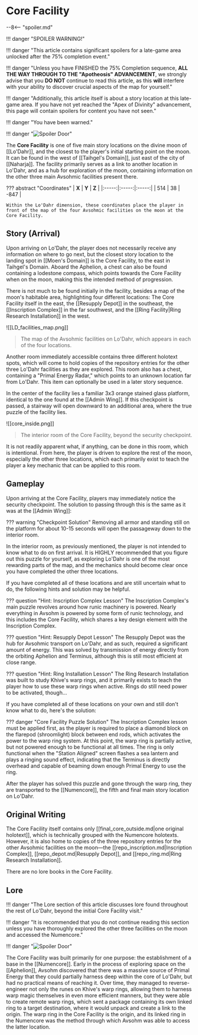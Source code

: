 # Core Facility

--8<-- "spoiler.md"

!!! danger "SPOILER WARNING!"

!!! danger "This article contains significant spoilers for a late-game area unlocked after the 75% completion event."

!!! danger "Unless you have FINISHED the 75% Completion sequence, **ALL THE WAY THROUGH TO THE "Apotheosis" ADVANCEMENT**, we strongly advise that you **DO NOT** continue to read this article, as this **will** interfere with your ability to discover crucial aspects of the map for yourself."

!!! danger "Additionally, this article itself is about a story location at this late-game area. If you have not yet reached the "Apex of Divinity" advancement, this page will contain spoilers for content you have not seen."

!!! danger "You have been warned."

!!! danger "![Spoiler Door](/assets/img/spoiler_door.png)"

The **Core Facility** is one of five main story locations on the divine moon of [[Lo'Dahr]], and the closest to the player's initial starting point on the moon. It can be found in the west of [[Taihgel's Domain]], just east of the city of [[Naharja]]. The facility primarily serves as a link to another location in Lo'Dahr, and as a hub for exploration of the moon, containing information on the other three main Avsohmic facilities present there.

??? abstract "Coordinates"
    | **X** | **Y** | **Z** |
    |:-----:|:-----:|:-----:|
    | 514   |  38   | -847  |

    Within the Lo'Dahr dimension, these coordinates place the player in front of the map of the four Avsohmic facilities on the moon at the Core Facility.

## Story (Arrival)
Upon arriving on Lo'Dahr, the player does not necessarily receive any information on where to go next, but the closest story location to the landing spot in [[Moen's Domain]] is the Core Facility, to the east in Taihgel's Domain. Aboard the Aphelion, a chest can also be found containing a lodestone compass, which points towards the Core Facility when on the moon, making this the intended method of progression.

There is not much to be found initially in the facility, besides a map of the moon's habitable area, highlighting four different locations: The Core Facility itself in the east, the [[Resupply Depot]] in the southeast, the [[Inscription Complex]] in the far southwest, and the [[Ring Facility|Ring Research Installation]] in the west.

![[LD_facilities_map.png]]
> The map of the Avsohmic facilities on Lo'Dahr, which appears in each of the four locations.

Another room immediately accessible contains three different holotext spots, which will come to hold copies of the repository entries for the other three Lo'Dahr facilities as they are explored. This room also has a chest, containing a "Primal Energy Radar," which points to an unknown location far from Lo'Dahr. This item can optionally be used in a later story sequence.

In the center of the facility lies a familiar 3x3 orange stained glass platform, identical to the one found at the [[Admin Wing]]. If this checkpoint is passed, a stairway will open downward to an additional area, where the true puzzle of the facility lies. 

![[core_inside.png]]
> The interior room of the Core Facility, beyond the security checkpoint.

It is not readily apparent what, if anything, can be done in this room, which is intentional. From here, the player is driven to explore the rest of the moon, especially the other three locations, which each primarily exist to teach the player a key mechanic that can be applied to this room.

## Gameplay
Upon arriving at the Core Facility, players may immediately notice the security checkpoint. The solution to passing through this is the same as it was at the [[Admin Wing]]:

??? warning "Checkpoint Solution"
    Removing all armor and standing still on the platform for about 10-15 seconds will open the passageway down to the interior room.

In the interior room, as previously mentioned, the player is not intended to know what to do on first arrival. It is HIGHLY recommended that you figure out this puzzle for yourself, as exploring Lo'Dahr is one of the most rewarding parts of the map, and the mechanics should become clear once you have completed the other three locations.

If you have completed all of these locations and are still uncertain what to do, the following hints and solution may be helpful.

??? question "Hint: Inscription Complex Lesson"
    The Inscription Complex's main puzzle revolves around how runic machinery is powered. Nearly everything in Avsohm is powered by some form of runic technology, and this includes the Core Facility, which shares a key design element with the Inscription Complex.

??? question "Hint: Resupply Depot Lesson"
    The Resupply Depot was the hub for Avsohmic transport on Lo'Dahr, and as such, required a significant amount of energy. This was solved by transmission of energy directly from the orbiting Aphelion and Terminus, although this is still most efficient at close range.

??? question "Hint: Ring Installation Lesson"
    The Ring Research Installation was built to study Khive's warp rings, and it primarily exists to teach the player how to use these warp rings when active. Rings do still need power to be activated, though...

If you have completed all of these locations on your own and still don't know what to do, here's the solution:

??? danger "Core Facility Puzzle Solution"
    The Inscription Complex lesson must be applied first, as the player is required to place a diamond block on the flarepod (shroomlight) block between end rods, which activates the power to the warp ring system. At this point, the warp ring is partially active, but not powered enough to be functional at all times. The ring is only functional when the "Station Aligned" screen flashes a sea lantern and plays a ringing sound effect, indicating that the Terminus is directly overhead and capable of beaming down enough Primal Energy to use the ring.

After the player has solved this puzzle and gone through the warp ring, they are transported to the [[Numencore]], the fifth and final main story location on Lo'Dahr.

## Original Writing
The Core Facility itself contains only [[final_core_outside.md|one original holotext]], which is technically grouped with the Numencore holotexts. However, it is also home to copies of the three repository entries for the other Avsohmic facilities on the moon—the [[repo_inscription.md|Inscription Complex]], [[repo_depot.md|Resupply Depot]], and [[repo_ring.md|Ring Research Installation]].

There are no lore books in the Core Facility.

## Lore

!!! danger "The Lore section of this article discusses lore found throughout the rest of Lo'Dahr, beyond the initial Core Facility visit."

!!! danger "It is recommended that you do not continue reading this section unless you have thoroughly explored the other three facilities on the moon and accessed the Numencore."

!!! danger "![Spoiler Door](/assets/img/spoiler_door.png)"

The Core Facility was built primarily for one purpose: the establishment of a base in the [[Numencore]]. Early in the process of exploring space on the [[Aphelion]], Avsohm discovered that there was a massive source of Primal Energy that they could partially harness deep within the core of Lo'Dahr, but had no practical means of reaching it. Over time, they managed to reverse-engineer not only the runes on Khive's warp rings, allowing them to harness warp magic themselves in even more efficient manners, but they were able to create remote warp rings, which sent a package containing its own linked ring to a target destination, where it would unpack and create a link to the origin. The warp ring in the Core Facility is the origin, and its linked ring in the Numencore was the method through which Avsohm was able to access the latter location.
